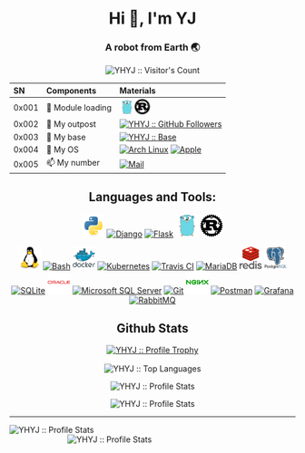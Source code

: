 <h1 align="center">Hi 👋, I'm YJ</h1>

<h3 align="center">A robot from Earth 🌏</h3>

<p align="center"><img src="https://profile-counter.glitch.me/{YHYJ}/count.svg" alt="YHYJ :: Visitor's Count" /></p>

<div align="center">

| SN    | Components       | Materials                                                    |
| :---- | :--------------- | :----------------------------------------------------------- |
| 0x001 | 🌱 Module loading | <a href="https://golang.org"><img src="https://raw.githubusercontent.com/devicons/devicon/master/icons/go/go-original.svg" alt="Golang" width="26" height="26"/></a><a href="https://www.rust-lang.org"><img src="https://raw.githubusercontent.com/devicons/devicon/master/icons/rust/rust-plain.svg" alt="Rust" width="28" height="28"/></a> |
| 0x002 | 🚩 My outpost     | <a href="https://github.com/YHYJ"><img src="https://img.shields.io/github/followers/YHYJ.svg?label=GitHub&style=social" alt="YHYJ :: GitHub Followers"></a> |
| 0x003 | 🏡 My base        | <a href="https://yj1516.top"><img src="https://yj1516.top/images/favicon/favicon.ico" alt="YHYJ :: Base" width="28" height="28"/></a> |
| 0x004 | 🤖 My OS          | <a href="https://archlinux.org"><img src="https://img.shields.io/badge/arch%20linux-0066CC.svg?style=for-the-badge&logo=arch-linux&logoColor=0066CC&labelColor=DDE1E6" alt="Arch Linux"/></a> <a href="https://apple.com"><img src="https://img.shields.io/badge/macos-black.svg?style=for-the-badge&logo=apple&logoColor=black&labelColor=DDE1E6" alt="Apple"/></a> |
| 0x005 | 📫 My number      | [![Mail](https://img.shields.io/badge/Outlook-yj1516268%40outlook.com-blue)](mailto:yj1516268@outlook.com) |

</div>

<h2 align="center">Languages and Tools:</h2>

<p align="center">
<a href="https://www.python.org" target="_blank" rel="noreferrer"><img src="https://raw.githubusercontent.com/devicons/devicon/master/icons/python/python-original.svg" alt="Python" width="40" height="40"/></a>
<a href="https://www.djangoproject.com/" target="_blank" rel="noreferrer"><img src="https://cdn.worldvectorlogo.com/logos/django.svg" alt="Django" width="40" height="40"/></a>
<a href="https://flask.palletsprojects.com/" target="_blank" rel="noreferrer"><img src="https://www.vectorlogo.zone/logos/pocoo_flask/pocoo_flask-icon.svg" alt="Flask" width="40" height="40"/></a>
<a href="https://golang.org" target="_blank" rel="noreferrer"><img src="https://raw.githubusercontent.com/devicons/devicon/master/icons/go/go-original.svg" alt="Golang" width="40" height="40"/></a>
<a href="https://www.rust-lang.org" target="_blank" rel="noreferrer"><img src="https://raw.githubusercontent.com/devicons/devicon/master/icons/rust/rust-plain.svg" alt="Rust" width="40" height="40"/></a>
<!-- <a href="https://nim-lang.org/" target="_blank" rel="noreferrer"><img src="https://www.vectorlogo.zone/logos/nim-lang/nim-lang-icon.svg" alt="Nim" width="40" height="40"/></a> -->
<!-- <a href="https://developer.apple.com/swift/" target="_blank" rel="noreferrer"><img src="https://raw.githubusercontent.com/devicons/devicon/master/icons/swift/swift-original.svg" alt="Swift" width="40" height="40"/></a> -->
<!-- <a href="https://developer.apple.com/library/archive/documentation/Cocoa/Conceptual/ProgrammingWithObjectiveC/Introduction/Introduction.html" target="_blank" rel="noreferrer"><img src="https://www.vectorlogo.zone/logos/apple_objectivec/apple_objectivec-icon.svg" alt="Objective-C" width="40" height="40"/></a> -->
<!-- <a href="https://www.qt.io/" target="_blank" rel="noreferrer"><img src="https://upload.wikimedia.org/wikipedia/commons/0/0b/Qt_logo_2016.svg" alt="Qt" width="40" height="40"/></a> -->
<!-- <a href="https://vuejs.org/" target="_blank" rel="noreferrer"><img src="https://raw.githubusercontent.com/devicons/devicon/master/icons/vuejs/vuejs-original-wordmark.svg" alt="Vue.js" width="40" height="40"/></a> -->
</p>

<p align="center">
<a href="https://www.linux.org/" target="_blank" rel="noreferrer"><img src="https://raw.githubusercontent.com/devicons/devicon/master/icons/linux/linux-original.svg" alt="Linux" width="40" height="40"/></a>
<a href="https://www.gnu.org/software/bash/" target="_blank" rel="noreferrer"><img src="https://www.vectorlogo.zone/logos/gnu_bash/gnu_bash-icon.svg" alt="Bash" width="40" height="40"/></a>
<a href="https://www.docker.com/" target="_blank" rel="noreferrer"><img src="https://raw.githubusercontent.com/devicons/devicon/master/icons/docker/docker-original-wordmark.svg" alt="Docker" width="40" height="40"/></a>
<a href="https://kubernetes.io" target="_blank" rel="noreferrer"><img src="https://www.vectorlogo.zone/logos/kubernetes/kubernetes-icon.svg" alt="Kubernetes" width="40" height="40"/></a>
<a href="https://travis-ci.org" target="_blank" rel="noreferrer"><img src="https://www.vectorlogo.zone/logos/travis-ci/travis-ci-icon.svg" alt="Travis CI" width="40" height="40"/></a>
<a href="https://mariadb.org/" target="_blank" rel="noreferrer"><img src="https://www.vectorlogo.zone/logos/mariadb/mariadb-icon.svg" alt="MariaDB" width="40" height="40"/></a>
<a href="https://redis.io" target="_blank" rel="noreferrer"><img src="https://raw.githubusercontent.com/devicons/devicon/master/icons/redis/redis-original-wordmark.svg" alt="Redis" width="40" height="40"/></a>
<a href="https://www.postgresql.org" target="_blank" rel="noreferrer"><img src="https://raw.githubusercontent.com/devicons/devicon/master/icons/postgresql/postgresql-original-wordmark.svg" alt="PostgreSQL" widtah="40" height="40"/></a>
<a href="https://www.sqlite.org/" target="_blank" rel="noreferrer"><img src="https://www.vectorlogo.zone/logos/sqlite/sqlite-icon.svg" alt="SQLite" width="40" height="40"/></a>
<a href="https://www.oracle.com/" target="_blank" rel="noreferrer"><img src="https://raw.githubusercontent.com/devicons/devicon/master/icons/oracle/oracle-original.svg" alt="Oracle" width="40" height="40"/></a>
<a href="https://www.microsoft.com/en-us/sql-server" target="_blank" rel="noreferrer"><img src="https://www.svgrepo.com/show/303229/microsoft-sql-server-logo.svg" alt="Microsoft SQL Server" width="40" height="40"/></a>
<a href="https://git-scm.com/" target="_blank" rel="noreferrer"><img src="https://www.vectorlogo.zone/logos/git-scm/git-scm-icon.svg" alt="Git" width="40" height="40"/></a>
<a href="https://www.nginx.com" target="_blank" rel="noreferrer"><img src="https://raw.githubusercontent.com/devicons/devicon/master/icons/nginx/nginx-original.svg" alt="Nginx" width="40" height="40"/></a>
<a href="https://postman.com" target="_blank" rel="noreferrer"><img src="https://www.vectorlogo.zone/logos/getpostman/getpostman-icon.svg" alt="Postman" width="40" height="40"/></a>
<a href="https://grafana.com" target="_blank" rel="noreferrer"><img src="https://www.vectorlogo.zone/logos/grafana/grafana-icon.svg" alt="Grafana" width="40" height="40"/></a>
<a href="https://www.rabbitmq.com" target="_blank" rel="noreferrer"><img src="https://www.vectorlogo.zone/logos/rabbitmq/rabbitmq-icon.svg" alt="RabbitMQ" width="40" height="40"/></a>
<!-- <a href="https://www.tensorflow.org" target="_blank" rel="noreferrer"><img src="https://www.vectorlogo.zone/logos/tensorflow/tensorflow-icon.svg" alt="TensorFlow" width="40" height="40"/></a> -->
</p>

<h2 align="center">Github Stats</h2>

<p align="center"><a href="https://github.com/YHYJ/YHYJ"><img src="https://github-profile-trophy.vercel.app/?username=yhyj&column=-1&margin-w=15&no-bg=false&no-frame=true" alt="YHYJ :: Profile Trophy" /></a></p>

<p align="center">
<!-- <img align='left' src="https://raw.githubusercontent.com/YHYJ/YHYJ/main/src/img/octocat.gif" width="230"> -->
<img align="center" src="https://github-readme-stats.vercel.app/api/top-langs/?username=YHYJ&langs_count=10&theme=tokyonight&layout=compact" alt="YHYJ :: Top Languages" />
<!-- <img align='right' src="https://raw.githubusercontent.com/YHYJ/YHYJ/main/src/img/octocat.gif" width="230"> -->
</p>

<p align="center">
<img src="https://github-readme-stats.vercel.app/api?username=YHYJ&show_icons=true&theme=synthwave" alt="YHYJ :: Profile Stats" />
</p>

<p align="center">
<img src="https://github-readme-streak-stats.herokuapp.com/?user=YHYJ&theme=dark" alt="YHYJ :: Profile Stats" />
</p>

---

<p>
<img align="left" width="402" src="https://github-readme-stats.vercel.app/api?username=YHYJ&show_icons=true&theme=synthwave" alt="YHYJ :: Profile Stats" />
<img align="right" width="402" height="166" src="https://github-readme-streak-stats.herokuapp.com/?user=YHYJ&theme=dark" alt="YHYJ :: Profile Stats" />
</p>

